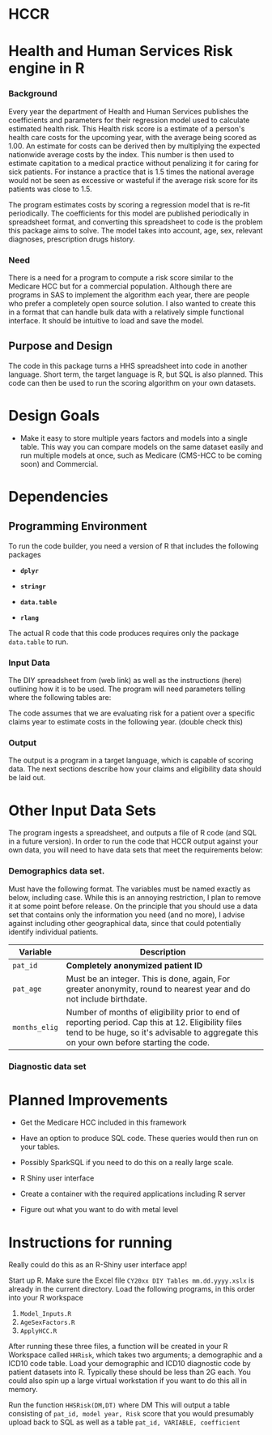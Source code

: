 # HCCR

# Health and Human Services Risk engine in R

### Background

Every year the department of Health and Human Services publishes the coefficients and parameters for their regression model used to calculate estimated health risk. This Health risk score is a estimate of a person's health care costs for the upcoming year, with the average being scored as 1.00. An estimate for costs can be derived then by multiplying the expected nationwide average costs by the index. This number is then used to estimate capitation to a medical practice without penalizing it for caring for sick patients. For instance a practice that is 1.5 times the national average would not be seen as excessive or wasteful if the average risk score for its patients was close to 1.5.

The program estimates costs by scoring a regression model that is re-fit periodically. The coefficients for this model are published periodically in spreadsheet format, and converting this spreadsheet to code is the problem this package aims to solve. The model takes into account, age, sex, relevant diagnoses, prescription drugs history.

### Need

There is a need for a program to compute a risk score similar to the Medicare HCC but for a commercial population. Although there are programs in SAS to implement the algorithm each year, there are people who prefer a completely open source solution. I also wanted to create this in a format that can handle bulk data with a relatively simple functional interface. It should be intuitive to load and save the model.

## Purpose and Design

The code in this package turns a HHS spreadsheet into code in another language. Short term, the target language is R, but SQL is also planned. This code can then be used to run the scoring algorithm on your own datasets.

# Design Goals

-   Make it easy to store multiple years factors and models into a single table. This way you can compare models on the same dataset easily and run multiple models at once, such as Medicare (CMS-HCC to be coming soon) and Commercial.

# Dependencies

## Programming Environment

To run the code builder, you need a version of R that includes the following packages

-   **`dplyr`**

-   **`stringr`**

-   **`data.table`**

-   **`rlang`**

The actual R code that this code produces requires only the package `data.table` to run.

### Input Data

The DIY spreadsheet from (web link) as well as the instructions (here) outlining how it is to be used. The program will need parameters telling where the following tables are:

The code assumes that we are evaluating risk for a patient over a specific claims year to estimate costs in the following year. (double check this)

### Output

The output is a program in a target language, which is capable of scoring data. The next sections describe how your claims and eligibility data should be laid out.

# Other Input Data Sets

The program ingests a spreadsheet, and outputs a file of R code (and SQL in a future version). In order to run the code that HCCR output against your own data, you will need to have data sets that meet the requirements below:

### Demographics data set.

Must have the following format. The variables must be named exactly as below, including case. While this is an annoying restriction, I plan to remove it at some point before release. On the principle that you should use a data set that contains only the information you need (and no more), I advise against including other geographical data, since that could potentially identify individual patients.

| Variable      | Description                                                                                                                                                                                    |
|---------------|------------------------------------------------------------------------------------------------------------------------------------------------------------------------------------------------|
| `pat_id`      | **Completely anonymized patient ID**                                                                                                                                                           |
| `pat_age`     | Must be an integer. This is done, again, For greater anonymity, round to nearest year and do not include birthdate.                                                                            |
| `months_elig` | Number of months of eligibility prior to end of reporting period. Cap this at 12. Eligibility files tend to be huge, so it's advisable to aggregate this on your own before starting the code. |

### Diagnostic data set

# Planned Improvements

-   Get the Medicare HCC included in this framework

-   Have an option to produce SQL code. These queries would then run on your tables.

-   Possibly SparkSQL if you need to do this on a really large scale.

-   R Shiny user interface

-   Create a container with the required applications including R server

-   Figure out what you want to do with metal level

# Instructions for running

Really could do this as an R-Shiny user interface app!

Start up R. Make sure the Excel file `CY20xx DIY Tables mm.dd.yyyy.xslx` is already in the current directory. Load the following programs, in this order into your R workspace

1.  `Model_Inputs.R`
2.  `AgeSexFactors.R`
3.  `ApplyHCC.R`

After running these three files, a function will be created in your R Workspace called `HHRisk`, which takes two arguments; a demographic and a ICD10 code table. Load your demographic and ICD10 diagnostic code by patient datasets into R. Typically these should be less than 2G each. You could also spin up a large virtual workstation if you want to do this all in memory.

Run the function `HHSRisk(DM,DT)` where DM This will output a table consisting of `pat_id, model year, Risk` score that you would presumably upload back to SQL as well as a table `pat_id, VARIABLE, coefficient`
